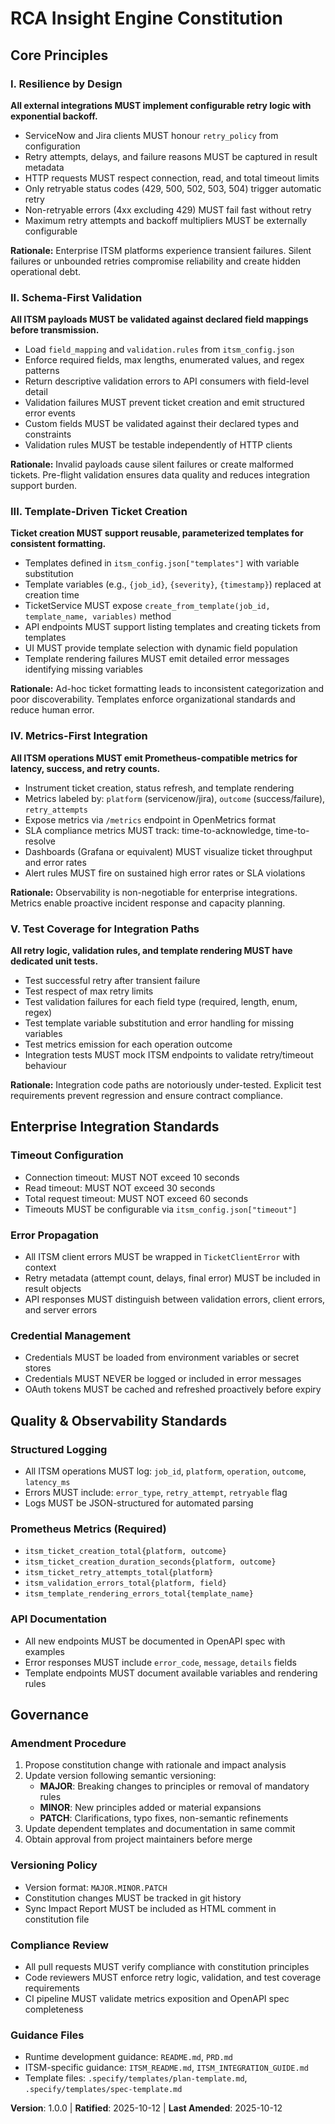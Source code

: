 <!--
Sync Impact Report:
  Version Change: 0.0.0 → 1.0.0
  Modified Principles:
    - All principles newly defined for RCA Insight Engine
  Added Sections:
    - Core Principles (5 principles)
    - Enterprise Integration Standards
    - Quality & Observability Standards
    - Governance
  Templates Requiring Updates:
    ✅ Constitution updated
    ⚠️ plan-template.md - pending review for ITSM integration checks
    ⚠️ spec-template.md - pending review for retry/validation requirements
    ⚠️ tasks-template.md - pending review for template-driven task types
  Follow-up TODOs:
    - Review and update plan template to include ITSM validation gates
    - Review and update spec template for enterprise integration requirements
-->

# RCA Insight Engine Constitution

## Core Principles

### I. Resilience by Design
**All external integrations MUST implement configurable retry logic with exponential backoff.**

- ServiceNow and Jira clients MUST honour `retry_policy` from configuration
- Retry attempts, delays, and failure reasons MUST be captured in result metadata
- HTTP requests MUST respect connection, read, and total timeout limits
- Only retryable status codes (429, 500, 502, 503, 504) trigger automatic retry
- Non-retryable errors (4xx excluding 429) MUST fail fast without retry
- Maximum retry attempts and backoff multipliers MUST be externally configurable

**Rationale:** Enterprise ITSM platforms experience transient failures. Silent failures or unbounded retries compromise reliability and create hidden operational debt.

### II. Schema-First Validation
**All ITSM payloads MUST be validated against declared field mappings before transmission.**

- Load `field_mapping` and `validation.rules` from `itsm_config.json`
- Enforce required fields, max lengths, enumerated values, and regex patterns
- Return descriptive validation errors to API consumers with field-level detail
- Validation failures MUST prevent ticket creation and emit structured error events
- Custom fields MUST be validated against their declared types and constraints
- Validation rules MUST be testable independently of HTTP clients

**Rationale:** Invalid payloads cause silent failures or create malformed tickets. Pre-flight validation ensures data quality and reduces integration support burden.

### III. Template-Driven Ticket Creation
**Ticket creation MUST support reusable, parameterized templates for consistent formatting.**

- Templates defined in `itsm_config.json["templates"]` with variable substitution
- Template variables (e.g., `{job_id}`, `{severity}`, `{timestamp}`) replaced at creation time
- TicketService MUST expose `create_from_template(job_id, template_name, variables)` method
- API endpoints MUST support listing templates and creating tickets from templates
- UI MUST provide template selection with dynamic field population
- Template rendering failures MUST emit detailed error messages identifying missing variables

**Rationale:** Ad-hoc ticket formatting leads to inconsistent categorization and poor discoverability. Templates enforce organizational standards and reduce human error.

### IV. Metrics-First Integration
**All ITSM operations MUST emit Prometheus-compatible metrics for latency, success, and retry counts.**

- Instrument ticket creation, status refresh, and template rendering
- Metrics labeled by: `platform` (servicenow/jira), `outcome` (success/failure), `retry_attempts`
- Expose metrics via `/metrics` endpoint in OpenMetrics format
- SLA compliance metrics MUST track: time-to-acknowledge, time-to-resolve
- Dashboards (Grafana or equivalent) MUST visualize ticket throughput and error rates
- Alert rules MUST fire on sustained high error rates or SLA violations

**Rationale:** Observability is non-negotiable for enterprise integrations. Metrics enable proactive incident response and capacity planning.

### V. Test Coverage for Integration Paths
**All retry logic, validation rules, and template rendering MUST have dedicated unit tests.**

- Test successful retry after transient failure
- Test respect of max retry limits
- Test validation failures for each field type (required, length, enum, regex)
- Test template variable substitution and error handling for missing variables
- Test metrics emission for each operation outcome
- Integration tests MUST mock ITSM endpoints to validate retry/timeout behaviour

**Rationale:** Integration code paths are notoriously under-tested. Explicit test requirements prevent regression and ensure contract compliance.

## Enterprise Integration Standards

### Timeout Configuration
- Connection timeout: MUST NOT exceed 10 seconds
- Read timeout: MUST NOT exceed 30 seconds
- Total request timeout: MUST NOT exceed 60 seconds
- Timeouts MUST be configurable via `itsm_config.json["timeout"]`

### Error Propagation
- All ITSM client errors MUST be wrapped in `TicketClientError` with context
- Retry metadata (attempt count, delays, final error) MUST be included in result objects
- API responses MUST distinguish between validation errors, client errors, and server errors

### Credential Management
- Credentials MUST be loaded from environment variables or secret stores
- Credentials MUST NEVER be logged or included in error messages
- OAuth tokens MUST be cached and refreshed proactively before expiry

## Quality & Observability Standards

### Structured Logging
- All ITSM operations MUST log: `job_id`, `platform`, `operation`, `outcome`, `latency_ms`
- Errors MUST include: `error_type`, `retry_attempt`, `retryable` flag
- Logs MUST be JSON-structured for automated parsing

### Prometheus Metrics (Required)
- `itsm_ticket_creation_total{platform, outcome}`
- `itsm_ticket_creation_duration_seconds{platform, outcome}`
- `itsm_ticket_retry_attempts_total{platform}`
- `itsm_validation_errors_total{platform, field}`
- `itsm_template_rendering_errors_total{template_name}`

### API Documentation
- All new endpoints MUST be documented in OpenAPI spec with examples
- Error responses MUST include `error_code`, `message`, `details` fields
- Template endpoints MUST document available variables and rendering rules

## Governance

### Amendment Procedure
1. Propose constitution change with rationale and impact analysis
2. Update version following semantic versioning:
   - **MAJOR**: Breaking changes to principles or removal of mandatory rules
   - **MINOR**: New principles added or material expansions
   - **PATCH**: Clarifications, typo fixes, non-semantic refinements
3. Update dependent templates and documentation in same commit
4. Obtain approval from project maintainers before merge

### Versioning Policy
- Version format: `MAJOR.MINOR.PATCH`
- Constitution changes MUST be tracked in git history
- Sync Impact Report MUST be included as HTML comment in constitution file

### Compliance Review
- All pull requests MUST verify compliance with constitution principles
- Code reviewers MUST enforce retry logic, validation, and test coverage requirements
- CI pipeline MUST validate metrics exposition and OpenAPI spec completeness

### Guidance Files
- Runtime development guidance: `README.md`, `PRD.md`
- ITSM-specific guidance: `ITSM_README.md`, `ITSM_INTEGRATION_GUIDE.md`
- Template files: `.specify/templates/plan-template.md`, `.specify/templates/spec-template.md`

**Version**: 1.0.0 | **Ratified**: 2025-10-12 | **Last Amended**: 2025-10-12